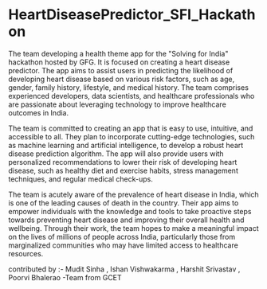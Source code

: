# HeartDiseasePredictor_SFI_Hackathon
The team developing a health theme app for the "Solving for India" hackathon hosted by GFG. It is focused on creating a heart disease predictor. The app aims to assist users in predicting the likelihood of developing heart disease based on various risk factors, such as age, gender, family history, lifestyle, and medical history. The team comprises experienced developers, data scientists, and healthcare professionals who are passionate about leveraging technology to improve healthcare outcomes in India.

The team is committed to creating an app that is easy to use, intuitive, and accessible to all. They plan to incorporate cutting-edge technologies, such as machine learning and artificial intelligence, to develop a robust heart disease prediction algorithm. The app will also provide users with personalized recommendations to lower their risk of developing heart disease, such as healthy diet and exercise habits, stress management techniques, and regular medical check-ups.

The team is acutely aware of the prevalence of heart disease in India, which is one of the leading causes of death in the country. Their app aims to empower individuals with the knowledge and tools to take proactive steps towards preventing heart disease and improving their overall health and wellbeing. Through their work, the team hopes to make a meaningful impact on the lives of millions of people across India, particularly those from marginalized communities who may have limited access to healthcare resources. 

contributed by :-
Mudit Sinha , Ishan Vishwakarma , Harshit Srivastav , Poorvi Bhalerao
-Team from GCET
